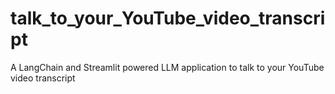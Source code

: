 # talk_to_your_YouTube_video_transcript
A LangChain and Streamlit powered LLM application to talk to your YouTube video transcript
